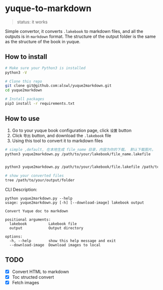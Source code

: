 # yuque-to-markdown

> status: it works

Simple convertor, it converts `.lakebook` to markdown files, and all the outputs is in `markdown` format.
The structure of the output folder is the same as the structure of the book in yuque.

## How to install

```bash
# Make sure your Python3 is installed
python3 -V

# Clone this repo
git clone git@github.com:alswl/yuque2markdown.git
cd yuque2markdown

# Install packages
pip3 install -r requirements.txt
```


## How to use

1. Go to your yuque book configuration page, click `设置` button
2. Click `导出` button, and download the `.lakebook` file
3. Using this tool to convert it to markdown files

```bash
# simple ,default, 在本地生成 file_name 目录，内容为你的下载。 默认下载图片。
python3 yuque2markdown.py /path/to/your/lakebook/file_name.lakefile 


python3 yuque2markdown.py /path/to/your/lakebook/file.lakefile /path/to/your/output/folder --download-image

# show your converted files
tree /path/to/your/output/folder
```

CLI Description:

```shell
python yuque2markdown.py --help
usage: yuque2markdown.py [-h] [--download-image] lakebook output

Convert Yuque doc to markdown

positional arguments:
  lakebook          Lakebook file
  output            Output directory

options:
  -h, --help        show this help message and exit
  --download-image  Download images to local
```

## TODO

- [x] Convert HTML to markdown
- [x] Toc structed convert
- [x] Fetch images
